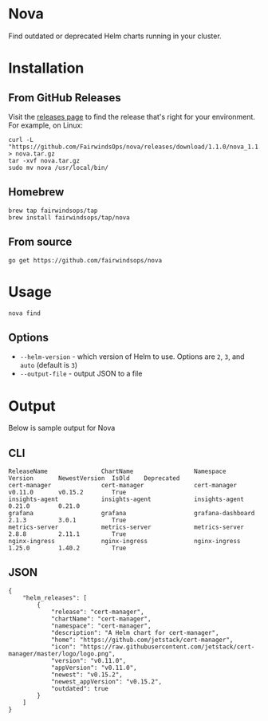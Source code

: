 # Nova
Find outdated or deprecated Helm charts running in your cluster.

# Installation

## From GitHub Releases
Visit the [releases page](https://github.com/FairwindsOps/nova/releases) to find the release
that's right for your environment. For example, on Linux:
```
curl -L "https://github.com/FairwindsOps/nova/releases/download/1.1.0/nova_1.1.0_linux_amd64.tar.gz" > nova.tar.gz
tar -xvf nova.tar.gz
sudo mv nova /usr/local/bin/
```

## Homebrew
```
brew tap fairwindsops/tap
brew install fairwindsops/tap/nova
```

## From source
```
go get https://github.com/fairwindsops/nova
```

# Usage

```
nova find
```

## Options
* `--helm-version` - which version of Helm to use. Options are `2`, `3`, and `auto` (default is `3`)
* `--output-file` - output JSON to a file

# Output
Below is sample output for Nova

## CLI
```
ReleaseName               ChartName                 Namespace            Version       NewestVersion  IsOld    Deprecated
cert-manager              cert-manager              cert-manager         v0.11.0       v0.15.2        True
insights-agent            insights-agent            insights-agent       0.21.0        0.21.0
grafana                   grafana                   grafana-dashboard    2.1.3         3.0.1          True
metrics-server            metrics-server            metrics-server       2.8.8         2.11.1         True
nginx-ingress             nginx-ingress             nginx-ingress        1.25.0        1.40.2         True
```

## JSON
```
{
    "helm_releases": [
        {
            "release": "cert-manager",
            "chartName": "cert-manager",
            "namespace": "cert-manager",
            "description": "A Helm chart for cert-manager",
            "home": "https://github.com/jetstack/cert-manager",
            "icon": "https://raw.githubusercontent.com/jetstack/cert-manager/master/logo/logo.png",
            "version": "v0.11.0",
            "appVersion": "v0.11.0",
            "newest": "v0.15.2",
            "newest_appVersion": "v0.15.2",
            "outdated": true
        }
    ]
}
```

